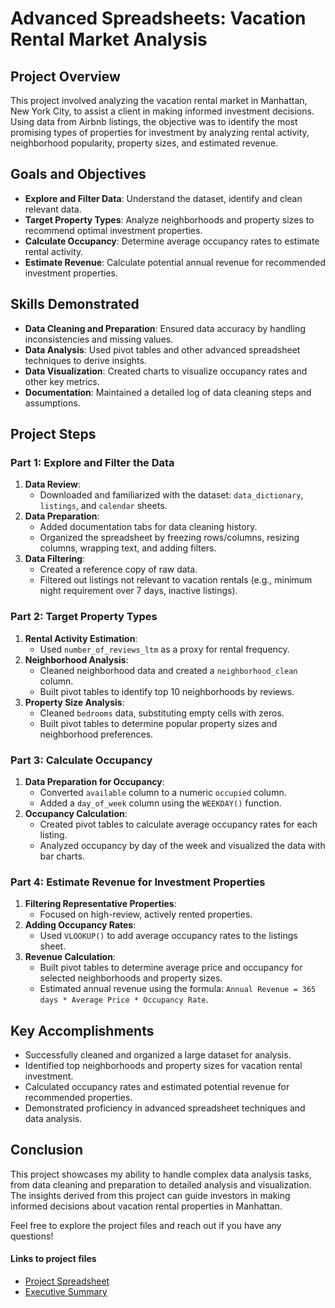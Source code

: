 # Advanced Spreadsheets: Vacation Rental Market Analysis

## Project Overview
This project involved analyzing the vacation rental market in Manhattan, New York City, to assist a client in making informed investment decisions. Using data from Airbnb listings, the objective was to identify the most promising types of properties for investment by analyzing rental activity, neighborhood popularity, property sizes, and estimated revenue.

## Goals and Objectives
- **Explore and Filter Data**: Understand the dataset, identify and clean relevant data.
- **Target Property Types**: Analyze neighborhoods and property sizes to recommend optimal investment properties.
- **Calculate Occupancy**: Determine average occupancy rates to estimate rental activity.
- **Estimate Revenue**: Calculate potential annual revenue for recommended investment properties.

## Skills Demonstrated
- **Data Cleaning and Preparation**: Ensured data accuracy by handling inconsistencies and missing values.
- **Data Analysis**: Used pivot tables and other advanced spreadsheet techniques to derive insights.
- **Data Visualization**: Created charts to visualize occupancy rates and other key metrics.
- **Documentation**: Maintained a detailed log of data cleaning steps and assumptions.

## Project Steps

### Part 1: Explore and Filter the Data
1. **Data Review**:
   - Downloaded and familiarized with the dataset: `data_dictionary`, `listings`, and `calendar` sheets.
2. **Data Preparation**:
   - Added documentation tabs for data cleaning history.
   - Organized the spreadsheet by freezing rows/columns, resizing columns, wrapping text, and adding filters.
3. **Data Filtering**:
   - Created a reference copy of raw data.
   - Filtered out listings not relevant to vacation rentals (e.g., minimum night requirement over 7 days, inactive listings).

### Part 2: Target Property Types
1. **Rental Activity Estimation**:
   - Used `number_of_reviews_ltm` as a proxy for rental frequency.
2. **Neighborhood Analysis**:
   - Cleaned neighborhood data and created a `neighborhood_clean` column.
   - Built pivot tables to identify top 10 neighborhoods by reviews.
3. **Property Size Analysis**:
   - Cleaned `bedrooms` data, substituting empty cells with zeros.
   - Built pivot tables to determine popular property sizes and neighborhood preferences.

### Part 3: Calculate Occupancy
1. **Data Preparation for Occupancy**:
   - Converted `available` column to a numeric `occupied` column.
   - Added a `day_of_week` column using the `WEEKDAY()` function.
2. **Occupancy Calculation**:
   - Created pivot tables to calculate average occupancy rates for each listing.
   - Analyzed occupancy by day of the week and visualized the data with bar charts.

### Part 4: Estimate Revenue for Investment Properties
1. **Filtering Representative Properties**:
   - Focused on high-review, actively rented properties.
2. **Adding Occupancy Rates**:
   - Used `VLOOKUP()` to add average occupancy rates to the listings sheet.
3. **Revenue Calculation**:
   - Built pivot tables to determine average price and occupancy for selected neighborhoods and property sizes.
   - Estimated annual revenue using the formula: `Annual Revenue = 365 days * Average Price * Occupancy Rate`.

## Key Accomplishments
- Successfully cleaned and organized a large dataset for analysis.
- Identified top neighborhoods and property sizes for vacation rental investment.
- Calculated occupancy rates and estimated potential revenue for recommended properties.
- Demonstrated proficiency in advanced spreadsheet techniques and data analysis.

## Conclusion
This project showcases my ability to handle complex data analysis tasks, from data cleaning and preparation to detailed analysis and visualization. The insights derived from this project can guide investors in making informed decisions about vacation rental properties in Manhattan.

Feel free to explore the project files and reach out if you have any questions!

#### Links to project files
- [Project Spreadsheet](https://docs.google.com/spreadsheets/d/1biYIxQTHJh9wqWgubNoor4HyoP3f3hOuyf0909XH2As/edit?usp=sharing)
- [Executive Summary](./Project1/Executive%20Summary.pdf)

